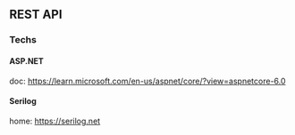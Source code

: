 ## REST API  

### Techs  

#### ASP.NET
doc: https://learn.microsoft.com/en-us/aspnet/core/?view=aspnetcore-6.0  

#### Serilog  
home: https://serilog.net